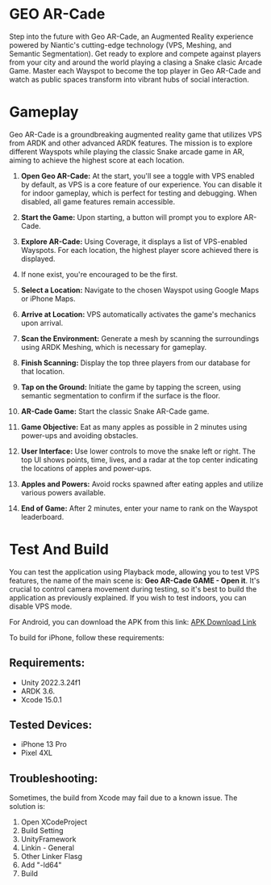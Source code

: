 # GEO AR-Cade

Step into the future with Geo AR-Cade, an Augmented Reality experience powered by Niantic's cutting-edge technology (VPS, Meshing, and Semantic Segmentation).
Get ready to explore and compete against players from your city and around the world playing a clasing a Snake clasic Arcade Game.
Master each Wayspot to become the top player in Geo AR-Cade and watch as public spaces transform into vibrant hubs of social interaction.

# Gameplay

Geo AR-Cade is a groundbreaking augmented reality game that utilizes VPS from ARDK and other advanced ARDK features. The mission is to explore different Wayspots while playing the classic Snake arcade game in AR, aiming to achieve the highest score at each location.

1. **Open Geo AR-Cade:** At the start, you'll see a toggle with VPS enabled by default, as VPS is a core feature of our experience. You can disable it for indoor gameplay, which is perfect for testing and debugging. When disabled, all game features remain accessible.

2. **Start the Game:** Upon starting, a button will prompt you to explore AR-Cade.

3. **Explore AR-Cade:** Using Coverage, it displays a list of VPS-enabled Wayspots. For each location, the highest player score achieved there is displayed.

4. If none exist, you're encouraged to be the first.

5. **Select a Location:** Navigate to the chosen Wayspot using Google Maps or iPhone Maps.

6. **Arrive at Location:** VPS automatically activates the game's mechanics upon arrival.

7. **Scan the Environment:** Generate a mesh by scanning the surroundings using ARDK Meshing, which is necessary for gameplay.

8. **Finish Scanning:** Display the top three players from our database for that location.

9. **Tap on the Ground:** Initiate the game by tapping the screen, using semantic segmentation to confirm if the surface is the floor.

10. **AR-Cade Game:** Start the classic Snake AR-Cade game.

11. **Game Objective:** Eat as many apples as possible in 2 minutes using power-ups and avoiding obstacles.

12. **User Interface:** Use lower controls to move the snake left or right. The top UI shows points, time, lives, and a radar at the top center indicating the locations of apples and power-ups.

13. **Apples and Powers:** Avoid rocks spawned after eating apples and utilize various powers available.

14. **End of Game:** After 2 minutes, enter your name to rank on the Wayspot leaderboard.

# Test And Build

You can test the application using Playback mode, allowing you to test VPS features, the name of the main scene is: **Geo AR-Cade GAME - Open it**. It's crucial to control camera movement during testing, so it's best to build the application as previously explained. If you wish to test indoors, you can disable VPS mode.

For Android, you can download the APK from this link: [APK Download Link](https://drive.google.com/uc?export=download&id=11Qt5aU6tHuDR2ulvXHqf3vmubk0XlToe)

To build for iPhone, follow these requirements:

## Requirements:

- Unity 2022.3.24f1
- ARDK 3.6.
- Xcode 15.0.1

## Tested Devices:

- iPhone 13 Pro
- Pixel 4XL
## Troubleshooting:

Sometimes, the build from Xcode may fail due to a known issue. The solution is:

1. Open XCodeProject
2. Build Setting
3. UnityFramework
4. Linkin - General
5. Other Linker Flasg
6. Add "-ld64"
7. Build


